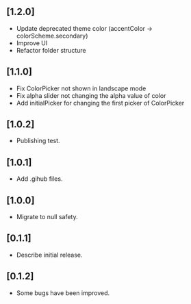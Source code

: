 ## [1.2.0]

* Update deprecated theme color (accentColor -> colorScheme.secondary)
* Improve UI
* Refactor folder structure

## [1.1.0]

* Fix ColorPicker not shown in landscape mode
* Fix alpha slider not changing the alpha value of color
* Add initialPicker for changing the first picker of ColorPicker

## [1.0.2]

* Publishing test.
## [1.0.1]

* Add .gihub files.
## [1.0.0]

* Migrate to null safety.

## [0.1.1]

* Describe initial release.

## [0.1.2]

* Some bugs have been improved.
